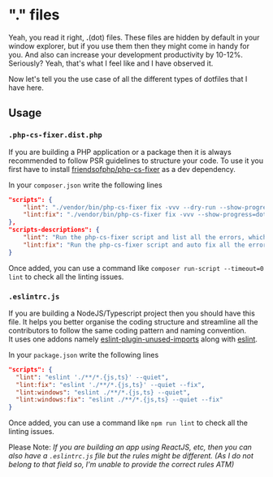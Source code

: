 # "." files

Yeah, you read it right, **.**(dot) files. These files are hidden by default in your window explorer, but if you use them then they might come in handy for you. And also can increase your development productivity by 10-12%.
Seriously?
Yeah, that's what I feel like and I have observed it.

Now let's tell you the use case of all the different types of dotfiles that I have here.

## Usage

### `.php-cs-fixer.dist.php`
If you are building a PHP application or a package then it is always recommended to follow PSR guidelines to structure your code. To use it you first have to install [friendsofphp/php-cs-fixer](https://github.com/FriendsOfPHP/PHP-CS-Fixer) as a dev dependency.

In your `composer.json` write the following lines
```json
"scripts": {
    "lint": "./vendor/bin/php-cs-fixer fix -vvv --dry-run --show-progress=dots",
    "lint:fix": "./vendor/bin/php-cs-fixer fix -vvv --show-progress=dots"
},
"scripts-descriptions": {
    "lint": "Run the php-cs-fixer script and list all the errors, which voiles defined rules.",
    "lint:fix": "Run the php-cs-fixer script and auto fix all the errors, which voiles defined rules."
}
```

Once added, you can use a command like `composer run-script --timeout=0 lint` to check all the linting issues.

### `.eslintrc.js`
If you are building a NodeJS/Typescript project then you should have this file. It helps you better organise the coding structure and streamline all the contributors to follow the same coding pattern and naming convention.  
It uses one addons namely [eslint-plugin-unused-imports](https://www.npmjs.com/package/eslint-plugin-unused-imports) along with [eslint](https://www.npmjs.com/package/eslint). 

In your `package.json` write the following lines
```json
"scripts": {
  "lint": "eslint './**/*.{js,ts}' --quiet",
  "lint:fix": "eslint './**/*.{js,ts}' --quiet --fix",
  "lint:windows": "eslint ./**/*.{js,ts} --quiet",
  "lint:windows:fix": "eslint ./**/*.{js,ts} --quiet --fix"
}
```
Once added, you can use a command like `npm run lint` to check all the linting issues.

Please Note: _If you are building an app using ReactJS, etc, then you can also have a `.eslintrc.js` file but the rules might be different. (As I do not belong to that field so, I'm unable to provide the correct rules ATM)_